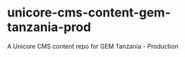 unicore-cms-content-gem-tanzania-prod
=====================================

A Unicore CMS content repo for GEM Tanzania - Production
